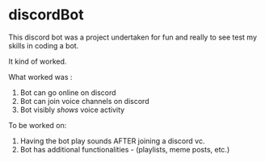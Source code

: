 # discordBot

This discord bot was a project undertaken for fun and really to see test my skills in coding a bot.

It kind of worked.

What worked was :
1. Bot can go online on discord
2. Bot can join voice channels on discord
3. Bot visibly *shows* voice activity

To be worked on:
1. Having the bot play sounds AFTER joining a discord vc.
2. Bot has additional functionalities - (playlists, meme posts, etc.)

